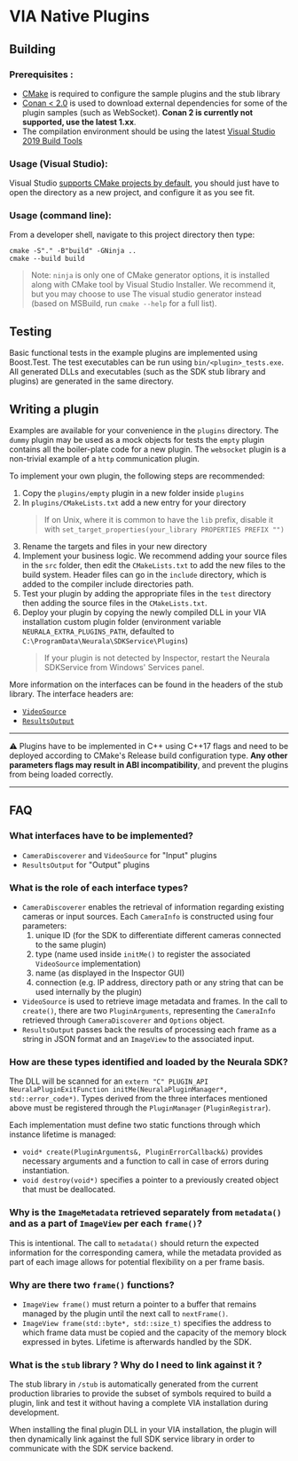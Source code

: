 # VIA Native Plugins

## Building

### Prerequisites :
- [CMake](https://cmake.org/download/#latest) is required to configure the sample plugins and the stub library
- [Conan < 2.0](https://github.com/conan-io/conan/releases/latest/download/conan-win-64.exe) is used to download external dependencies for some of the plugin samples (such as WebSocket). **Conan 2 is currently not supported, use the latest 1.xx**.
- The compilation environment should be using the latest [Visual Studio 2019 Build Tools](https://visualstudio.microsoft.com/downloads/#build-tools-for-visual-studio-2019)

### Usage (Visual Studio):

Visual Studio [supports CMake projects by default](https://docs.microsoft.com/en-us/cpp/build/cmake-projects-in-visual-studio?view=msvc-160), you should just have to open the directory as a new project, and configure it as you see fit.
### Usage (command line):

From a developer shell, navigate to this project directory then type:

```
cmake -S"." -B"build" -GNinja ..
cmake --build build
```

> Note: `ninja` is only one of CMake generator options, it is installed along with CMake tool by Visual Studio Installer. We recommend it, but you may choose to use
  The visual studio generator instead (based on MSBuild, run `cmake --help` for a full list).

## Testing
Basic functional tests in the example plugins are implemented using Boost.Test. The test executables can be run using `bin/<plugin>_tests.exe`.
All generated DLLs and executables (such as the SDK stub library and plugins) are generated in the same directory.

## Writing a plugin

Examples are available for your convenience in the `plugins` directory. The `dummy` plugin may be used as a mock objects for tests
the `empty` plugin contains all the boiler-plate code for a new plugin. The `websocket` plugin is a non-trivial example of a `http`
communication plugin.

To implement your own plugin, the following steps are recommended:

1. Copy the `plugins/empty` plugin in a new folder inside `plugins`
2. In `plugins/CMakeLists.txt` add a new entry for your directory
   > If on Unix, where it is common to have the `lib` prefix, disable it with `set_target_properties(your_library PROPERTIES PREFIX "")`
3. Rename the targets and files in your new directory
4. Implement your business logic. We recommend adding your source files in the `src` folder, then edit the `CMakeLists.txt`
   to add the new files to the build system. Header files can go in the `include` directory, which is added to the compiler
   include directories path.
5. Test your plugin by adding the appropriate files in the `test` directory then adding the source files in the `CMakeLists.txt`.
6. Deploy your plugin by copying the newly compiled DLL in your VIA installation custom plugin folder
   (environment variable `NEURALA_EXTRA_PLUGINS_PATH`, defaulted to `C:\ProgramData\Neurala\SDKService\Plugins`)
   > If your plugin is not detected by Inspector, restart the Neurala SDKService from Windows' Services panel.

More information on the interfaces can be found in the headers of the stub library. The interface headers are:
- [`VideoSource`](https://github.com/neurala/via-native-plugins/blob/main/stub/include/neurala/video/VideoSource.h)
- [`ResultsOutput`](https://github.com/neurala/via-native-plugins/blob/main/stub/include/neurala/utils/ResultsOutput.h)

---
:warning:
Plugins have to be implemented in C++ using C++17 flags and need to be deployed according to CMake's Release build configuration type.
**Any other parameters flags may result in ABI incompatibility**, and prevent the plugins from being loaded correctly.

---
## FAQ

### What interfaces have to be implemented?
- `CameraDiscoverer` and `VideoSource` for "Input" plugins
- `ResultsOutput` for "Output" plugins

### What is the role of each interface types?
- `CameraDiscoverer` enables the retrieval of information regarding existing cameras or input sources. Each `CameraInfo` is constructed using four parameters:
	1. unique ID (for the SDK to differentiate different cameras connected to the same plugin)
	2. type (name used inside `initMe()` to register the associated `VideoSource` implementation)
	3. name (as displayed in the Inspector GUI)
	4. connection (e.g. IP address, directory path or any string that can be used internally by the plugin)
- `VideoSource` is used to retrieve image metadata and frames. In the call to `create()`, there are two `PluginArguments`, representing the `CameraInfo` retrieved through `CameraDiscoverer` and `Options` object.
- `ResultsOutput` passes back the results of processing each frame as a string in JSON format and an `ImageView` to the associated input.

### How are these types identified and loaded by the Neurala SDK?
The DLL will be scanned for an `extern "C" PLUGIN_API NeuralaPluginExitFunction initMe(NeuralaPluginManager*, std::error_code*)`. Types derived from the three interfaces mentioned above must be registered through the `PluginManager` (`PluginRegistrar`).

Each implementation must define two static functions through which instance lifetime is managed:
- `void* create(PluginArguments&, PluginErrorCallback&)` provides necessary arguments and a function to call in case of errors during instantiation.
- `void destroy(void*)` specifies a pointer to a previously created object that must be deallocated.

### Why is the `ImageMetadata` retrieved separately from `metadata()` and as a part of `ImageView` per each `frame()`?
This is intentional. The call to `metadata()` should return the expected information for the corresponding camera, while the metadata provided as part of each image allows for potential flexibility on a per frame basis.

### Why are there two `frame()` functions?
- `ImageView frame()` must return a pointer to a buffer that remains managed by the plugin until the next call to `nextFrame()`.
- `ImageView frame(std::byte*, std::size_t)` specifies the address to which frame data must be copied and the capacity of the memory block expressed in bytes. Lifetime is afterwards handled by the SDK.

### What is the `stub` library ? Why do I need to link against it ?

The stub library in `/stub` is automatically generated from the current production libraries to provide the subset of symbols required to build a plugin, link and test it without having a complete VIA installation during development.

When installing the final plugin DLL in your VIA installation, the plugin will then dynamically link against the full SDK service library in order to communicate with the SDK service backend.
